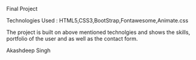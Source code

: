 Final Project

Technologies Used : HTML5,CSS3,BootStrap,Fontawesome,Animate.css

The project is built on above mentioned technolgies and shows the skills, portfolio of the user and as well as the contact form.

Akashdeep Singh

